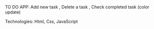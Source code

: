 TO DO APP:
Add new task ,
Delete a task ,
Check completed task (color update)

Technologies:
Html, Css, JavaScript
